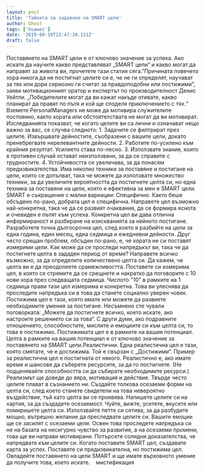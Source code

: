 ```yaml
---
layout: post
title: 'Тайната за задаване на SMART цели'
author: Ghost
tags: ['huawei']
date: '2019-09-19T23:47:38.121Z'
draft: false
---
```


Поставянето на SMART цели е от ключово значение за успеха. Ако искате да научите какво представляват „SMART цели“ и какво могат да направят за живота ви, прочетете тази статия сега."Причината повечето хора никога да не постигнат целите си е, че не ги определят, научават за тях или дори сериозно ги считат за правдоподобни или постижими", заяви мотивационният оратор и експертът по производителност Денис Уейтли. „Победителите могат да ви кажат накъде отивате, какво планират да правят по пътя и кой ще споделя приключението с тях.“ Вземете PersonalManagers не може да мотивира служителите постоянно, както хората или обстоятелствата не могат да ви мотивират. Изследванията показват, че когато целите ви са лични и означават нещо важно за вас, се случва следното: 1. Задачите се филтрират през целите. Извършвате дейностите, съобразени с вашите цели, докато пренебрегвате нерелевантните дейности. 2. Работите по-усилено към крайния резултат. Усилието става по-лесно. 3. Използвате знания, които в противен случай остават неизползвани, за да се справите с трудностите. 4. Устойчивостта се увеличава, за да понасям предизвикателства. Има няколко техники за поставяне и постигане на цели, които се допълват, така че можете да използвате множество техники, за да увеличите вероятността да постигнете целта си, но една техника за поставяне на цели, която е ефективна за мен е SMART цели. SMART е съкращение с малки вариации: Специфично. Както беше обсъдено по-рано, добрата цел е специфична. Направете цел възможно най-конкретна, така че да се развият очаквания, да се формира яснота и очевиден е пътят към успеха. Конкретна цел ви дава отлична информираност и разбиране на изискванията за нейното постигане. Разработете точна дългосрочна цел, след което я разбийте на цели за една година, един месец, една седмица и ежедневни дейности. Друг често срещан проблем, обсъден по-рано, е, че хората не си поставят измерими цели. Как може да се проследи напредъкът ви, така че да постигнете целта в зададен период от време? Направете всичко възможно, за да определите количествено целта си. Да кажем, че целта ви е да преодолеете срамежливостта. Поставете си измерима цел, в която се стремите да се срещнете и накратко да поговорите с 10 нови хора през следващата седмица. Числото "10" в рамките на 1 седмица прави тази цел измерима и конкретна. Това ви улеснява да проследите напредъка си в това да станете социално уверен човек. Постижима цел е тази, която имате или можете да развиете необходимите умения за постигане. Несъмнено сте чували поговорката: „Можете да постигнете всичко, което искате, ако настроите решението си за това“. С други думи, ако подравните отношението, способностите, мислите и емоциите си към целта си, то това е постижимо. Постижимата цел е в рамките на вашия потенциал. Целта в рамките на вашия потенциал е от ключово значение за поставянето на SMART цели.Реалистични. Една реалистична цел е тази, която смятате, че е достижима. Той е свързан с „Достижими“. Пример за реалистична цел е постигната от някого. Реалистично е, ако имате време и шансове да съберете ресурсите, за да го постигнете. (Не подценявайте способността си да събирате необходимите ресурси.) Реализмът ще доведе до вяра, мотивация и действие. Твърде често целите плават в съзнанието ни. Създайте толкова осезаеми форми на целта си, след което станете свидетели на това невероятно въздействие, тъй като целта ви се проявява. Напишете целите си на хартия, за да създадете осезаемост. Чуйте, вижте, усетете, вкусете или помиришете целта си. Използвайте петте си сетива, за да разбудите мощно, вътрешно желание да преследвате целите си. Вашите емоции ще се засилят с осезаеми цели. Освен това проследете напредъка си не на базата на несигурно чувство за развитие, а на осезаеми промени, това ще ви направи мотивирани. Потърсете солидни доказателства, че напредвате към целите си. Когато поставите SMART цел, създавате карта за успех. Поставяте си предизвикателна, но постижима цел. Овладейте поставянето на цели SMART и ще имате върховното умение да получите това, което искате.    мистификация
